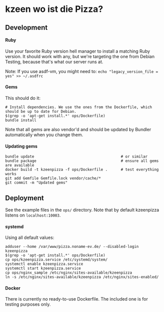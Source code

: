 # kzeen wo ist die Pizza?

## Development

#### Ruby
Use your favorite Ruby version hell manager to install a matching Ruby version. It should work with any, but we're targeting the one from Debian Testing, because that's what our server runs at.

Note: If you use asdf-vm, you might need to: `echo "legacy_version_file = yes" >> ~/.asdfrc`

#### Gems

This should do it:
```
# Install dependencies. We use the ones from the Dockerfile, which should be up to date for Debian.
$(grep -o 'apt-get install.*' ops/Dockerfile)
bundle install
```

Note that all gems are also vendor'd and should be updated by Bundler automatically when you change them.

#### Updating gems

```
bundle update                                       # or similar
bundle package                                      # ensure all gems are available
docker build -t kzeenpizza -f ops/Dockerfile .      # test everything works
git add Gemfile Gemfile.lock vendor/cache/*
git commit -m "Updated gems"
```

## Deployment

See the example files in the `ops/` directory. Note that by default kzeenpizza listens on `localhost:10003`.

#### systemd

Using all default values:

```
adduser --home /var/www/pizza.noname-ev.de/ --disabled-login kzeenpizza
$(grep -o 'apt-get install.*' ops/Dockerfile)
cp ops/kzeenpizza.service /etc/systemd/system/
systemctl enable kzeenpizza.service
systemctl start kzeenpizza.service
cp ops/nginx_sample /etc/nginx/sites-available/kzeenpizza
ln -s /etc/nginx/sites-available/kzeenpizza /etc/nginx/sites-enabled/

```

#### Docker

There is currently no ready-to-use Dockerfile. The included one is for testing purposes only.

